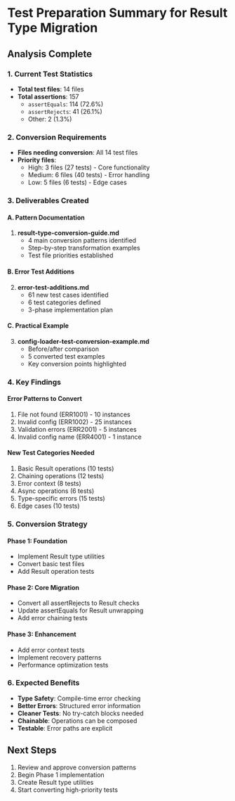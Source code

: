 # Test Preparation Summary for Result Type Migration

## Analysis Complete

### 1. Current Test Statistics
- **Total test files**: 14 files
- **Total assertions**: 157
  - `assertEquals`: 114 (72.6%)
  - `assertRejects`: 41 (26.1%)
  - Other: 2 (1.3%)

### 2. Conversion Requirements
- **Files needing conversion**: All 14 test files
- **Priority files**: 
  - High: 3 files (27 tests) - Core functionality
  - Medium: 6 files (40 tests) - Error handling
  - Low: 5 files (6 tests) - Edge cases

### 3. Deliverables Created

#### A. Pattern Documentation
1. **result-type-conversion-guide.md**
   - 4 main conversion patterns identified
   - Step-by-step transformation examples
   - Test file priorities established

#### B. Error Test Additions
2. **error-test-additions.md**
   - 61 new test cases identified
   - 6 test categories defined
   - 3-phase implementation plan

#### C. Practical Example
3. **config-loader-test-conversion-example.md**
   - Before/after comparison
   - 5 converted test examples
   - Key conversion points highlighted

### 4. Key Findings

#### Error Patterns to Convert
1. File not found (ERR1001) - 10 instances
2. Invalid config (ERR1002) - 25 instances  
3. Validation errors (ERR2001) - 5 instances
4. Invalid config name (ERR4001) - 1 instance

#### New Test Categories Needed
1. Basic Result operations (10 tests)
2. Chaining operations (12 tests)
3. Error context (8 tests)
4. Async operations (6 tests)
5. Type-specific errors (15 tests)
6. Edge cases (10 tests)

### 5. Conversion Strategy

#### Phase 1: Foundation
- Implement Result type utilities
- Convert basic test files
- Add Result operation tests

#### Phase 2: Core Migration
- Convert all assertRejects to Result checks
- Update assertEquals for Result unwrapping
- Add error chaining tests

#### Phase 3: Enhancement
- Add error context tests
- Implement recovery patterns
- Performance optimization tests

### 6. Expected Benefits
- **Type Safety**: Compile-time error checking
- **Better Errors**: Structured error information
- **Cleaner Tests**: No try-catch blocks needed
- **Chainable**: Operations can be composed
- **Testable**: Error paths are explicit

## Next Steps
1. Review and approve conversion patterns
2. Begin Phase 1 implementation
3. Create Result type utilities
4. Start converting high-priority tests